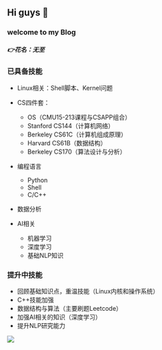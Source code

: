 
## Hi guys 👋
### welcome to my Blog

##### 👉花名：无至

### 已具备技能
- Linux相关：Shell脚本、Kernel问题
- CS四件套：
  - OS（CMU15-213课程与CSAPP组合）
  - Stanford CS144（计算机网络）
  - Berkeley CS61C（计算机组成原理）
  - Harvard CS61B（数据结构）
  - Berkeley CS170（算法设计与分析）
- 编程语言
  - Python
  - Shell
  - C/C++
- 数据分析

- AI相关
  - 机器学习
  - 深度学习
  - 基础NLP知识


### 提升中技能
- 回顾基础知识点，重温技能（Linux内核和操作系统）
- C++技能加强
- 数据结构与算法（主要刷题Leetcode）
- 加强AI相关的知识（深度学习）
- 提升NLP研究能力

<img align="bottom" src="https://github-readme-stats.vercel.app/api?username=SolerHo&show_icons=true&icon_color=CE1D2D&text_color=718096&bg_color=ffffff&hide_title=true" />
